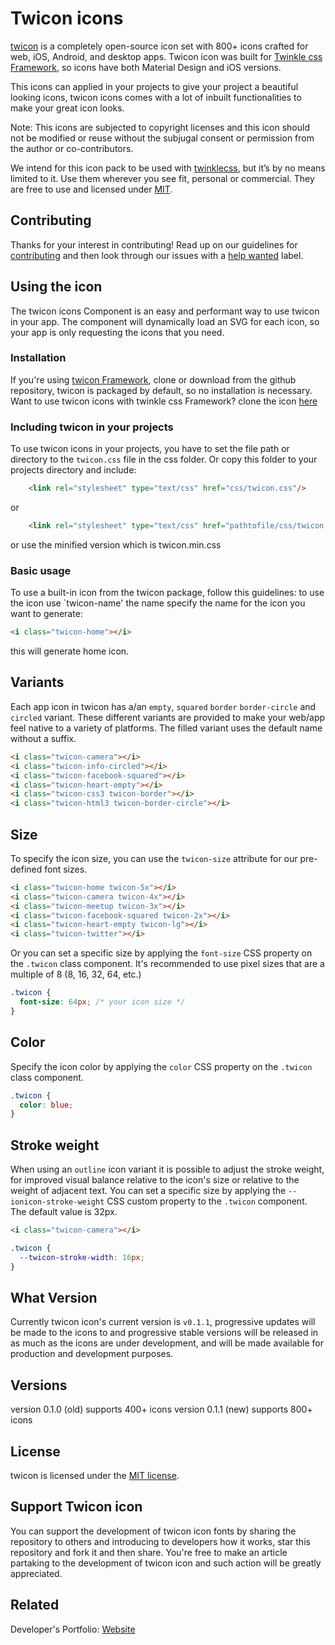 # Twicon icons

[twicon](http://twicon.github.io/) is a completely open-source icon set with 800+ icons crafted for web, iOS, Android, and desktop apps. Twicon icon was built for [Twinkle css Framework](https://twinklecss.com/), so icons have both Material Design and iOS versions.

This icons can applied in your projects to give your project a beautiful looking icons, twicon icons comes with a lot of inbuilt functionalities to make your great icon looks.

Note: This icons are subjected to copyright licenses and this icon should not be modified or reuse without the subjugal consent or permission from the author or co-contributors. 

We intend for this icon pack to be used with [twinklecss](http://twinkless.com/), but it’s by no means limited to it. Use them wherever you see fit, personal or commercial. They are free to use and licensed under [MIT](http://opensource.org/licenses/MIT).


## Contributing

Thanks for your interest in contributing! Read up on our guidelines for
[contributing](https://github.com/twicon-team/twicon/blob/master/.github/CONTRIBUTING.md)
and then look through our issues with a [help wanted](https://github.com/ionic-team/ionicons/issues?q=is%3Aopen+is%3Aissue+label%3A%22help+wanted%22)
label.


## Using the icon 

The twicon icons Component is an easy and performant way to use twicon in your app. The component will dynamically load an SVG for each icon, so your app is only requesting the icons that you need.


### Installation

If you're using [twicon Framework](https://github.com/programmerFestus/twinklecss),  clone or download from the github repository, twicon is packaged by default, so no installation is necessary. Want to use twicon icons with twinkle css Framework? 
clone the icon [here](https://github.com/programmerFestus/twicon-icon)

### Including twicon in your projects

To use twicon icons in your projects, you have to set the file path or directory to the `twicon.css` file in the css folder. Or copy this folder to your projects directory and include:

```html
   	<link rel="stylesheet" type="text/css" href="css/twicon.css"/> 
```
or

```html
   	<link rel="stylesheet" type="text/css" href="pathtofile/css/twicon.css"/> 
```
or use the minified version which is twicon.min.css

### Basic usage

To use a built-in icon from the twicon package, follow this guidelines: to use the icon use `twicon-name'
the name specify the name for the icon you want to generate:

```html
<i class="twicon-home"></i>
```

this will generate home icon.


## Variants
Each app icon in twicon has a/an `empty`, `squared` `border` `border-circle` and `circled` variant. These different variants are provided to make your web/app feel native to a variety of platforms. The filled variant uses the default name without a suffix. 

```html
<i class="twicon-camera"></i> 
<i class="twicon-info-circled"></i>
<i class="twicon-facebook-squared"></i>
<i class="twicon-heart-empty"></i>
<i class="twicon-css3 twicon-border"></i>
<i class="twicon-html3 twicon-border-circle"></i>
```

## Size

To specify the icon size, you can use the `twicon-size` attribute for our pre-defined font sizes.

```html
<i class="twicon-home twicon-5x"></i>
<i class="twicon-camera twicon-4x"></i>
<i class="twicon-meetup twicon-3x"></i>
<i class="twicon-facebook-squared twicon-2x"></i>
<i class="twicon-heart-empty twicon-lg"></i>
<i class="twicon-twitter"></i>
```

Or you can set a specific size by applying the `font-size` CSS property on the `.twicon` class component. It's recommended to use pixel sizes that are a multiple of 8 (8, 16, 32, 64, etc.)

```css
.twicon {
  font-size: 64px; /* your icon size */
}
```

## Color

Specify the icon color by applying the `color` CSS property on the `.twicon` class component.

```css
.twicon {
  color: blue;
}
```

## Stroke weight
When using an `outline` icon variant it is possible to adjust the stroke weight, for improved visual balance relative to the icon's size or relative to the weight of adjacent text. You can set a specific size by applying the `--ionicon-stroke-weight` CSS custom property to the `.twicon` component. The default value is 32px.

```html
<i class="twicon-camera"></i>
```

```css
.twicon {
  --twicon-stroke-width: 16px;
}
```

## What Version

Currently twicon icon's current version is `v0.1.1`, progressive updates will be made to the icons
to and progressive stable versions will be released in as much as the icons are under development, and
will be made available for production and development purposes.

## Versions

version 0.1.0 (old) supports 400+ icons
version 0.1.1 (new) supports 800+ icons

## License

twicon is licensed under the [MIT license](http://opensource.org/licenses/MIT).

## Support Twicon icon

You can support the development of twicon icon fonts by sharing the repository to others and introducing to developers how
it works, star this repository and fork it and then share. You're free to make an article partaking to the development of twicon
icon and such action will be greatly appreciated. 

## Related
Developer's Portfolio: <a href="https://moralistdev.000webhostapp.com">Website</a>